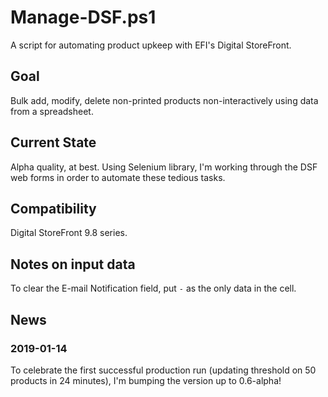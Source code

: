 # Manage-DSF.ps1
A script for automating product upkeep with EFI's Digital StoreFront.

## Goal
Bulk add, modify, delete non-printed products non-interactively using data from a spreadsheet.

## Current State
Alpha quality, at best.  Using Selenium library, I'm working through the DSF web forms in order to automate these tedious tasks.

## Compatibility
Digital StoreFront 9.8 series.

## Notes on input data
To clear the E-mail Notification field, put `-` as the only data in the cell.

## News
### 2019-01-14
To celebrate the first successful production run (updating threshold on 50 products in 24 minutes), I'm bumping the version up to 0.6-alpha!
